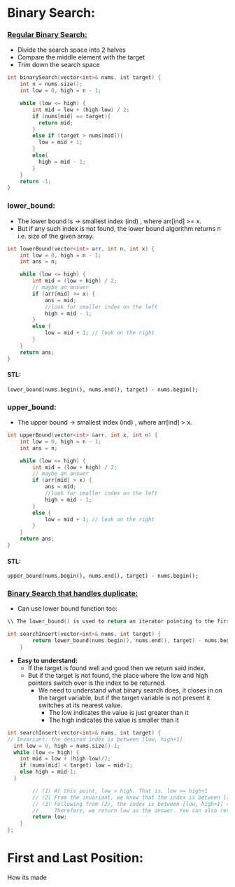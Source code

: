 # Binary Search:
### [Regular Binary Search:](https://leetcode.com/problems/binary-search/)
- Divide the search space into 2 halves
- Compare the middle element with the target
- Trim down the search space

```cpp
int binarySearch(vector<int>& nums, int target) {
    int n = nums.size(); 
    int low = 0, high = n - 1;

    while (low <= high) {
        int mid = low + (high-low) / 2;
        if (nums[mid] == target){
          return mid;
        } 
        else if (target > nums[mid]){
          low = mid + 1;
        }
        else{
          high = mid - 1;
        }
    }
    return -1;
}
```
### lower_bound:
- The lower bound is -> smallest index (ind) , where arr[ind] >= x.
- But if any such index is not found, the lower bound algorithm returns n i.e. size of the given array.
```cpp
int lowerBound(vector<int> arr, int n, int x) {
    int low = 0, high = n - 1;
    int ans = n;

    while (low <= high) {
        int mid = (low + high) / 2;
        // maybe an answer
        if (arr[mid] >= x) {
            ans = mid;
            //look for smaller index on the left
            high = mid - 1;
        }
        else {
            low = mid + 1; // look on the right
        }
    }
    return ans;
}
```

#### STL:
```
lower_bound(nums.begin(), nums.end(), target) - nums.begin();
```

### upper_bound:
- The upper bound -> smallest index (ind) , where arr[ind] > x.
```cpp
int upperBound(vector<int> &arr, int x, int n) {
    int low = 0, high = n - 1;
    int ans = n;

    while (low <= high) {
        int mid = (low + high) / 2;
        // maybe an answer
        if (arr[mid] > x) {
            ans = mid;
            //look for smaller index on the left
            high = mid - 1;
        }
        else {
            low = mid + 1; // look on the right
        }
    }
    return ans;
}
```
#### STL:
```
upper_bound(nums.begin(), nums.end(), target) - nums.begin();
```

### [Binary Search that handles duplicate:](https://leetcode.com/problems/search-insert-position/solutions/15101/c-o-logn-binary-search-that-handles-duplicate/)
- Can use lower bound function too:
```cpp
\\ The lower_bound() is used to return an iterator pointing to the first element in the range [first, last) which has a value >= target.

int searchInsert(vector<int>& nums, int target) {
        return lower_bound(nums.begin(), nums.end(), target) - nums.begin();
    }
```

- **Easy to understand:**
  - If the target is found well and good then we return said index.
  - But if the target is not found, the place where the low and high pointers switch over is the index to be returned.
    - We need to understand what binary search does, it closes in on the target variable, but if the target variable is not present it switches at its nearest value.
      - The low indicates the value is just greater than it
      - The high indicates the value is smaller than it
```cpp
int searchInsert(vector<int>& nums, int target) {
// Invariant: the desired index is between [low, high+1]
  int low = 0, high = nums.size()-1;
  while (low <= high) {
    int mid = low + (high-low)/2;
    if (nums[mid] < target) low = mid+1;
    else high = mid-1;
  }

        // (1) At this point, low > high. That is, low >= high+1
        // (2) From the invariant, we know that the index is between [low, high+1], so low <= high+1. Following from (1), now we know low == high+1.
        // (3) Following from (2), the index is between [low, high+1] = [low, low], which means that low is the desired index
        //     Therefore, we return low as the answer. You can also return high+1 as the result, since low == high+1
        return low;
    }
};
```

# First and Last Position:
How its made

